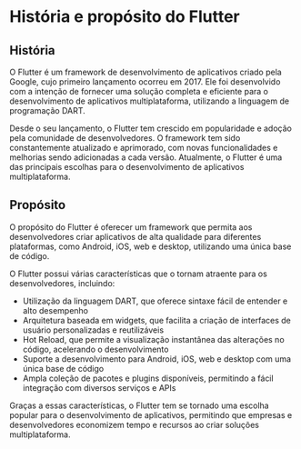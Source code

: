 # História e propósito do Flutter

## História

O Flutter é um framework de desenvolvimento de aplicativos criado pela Google, cujo primeiro lançamento ocorreu em 2017. Ele foi desenvolvido com a intenção de fornecer uma solução completa e eficiente para o desenvolvimento de aplicativos multiplataforma, utilizando a linguagem de programação DART.

Desde o seu lançamento, o Flutter tem crescido em popularidade e adoção pela comunidade de desenvolvedores. O framework tem sido constantemente atualizado e aprimorado, com novas funcionalidades e melhorias sendo adicionadas a cada versão. Atualmente, o Flutter é uma das principais escolhas para o desenvolvimento de aplicativos multiplataforma.

## Propósito

O propósito do Flutter é oferecer um framework que permita aos desenvolvedores criar aplicativos de alta qualidade para diferentes plataformas, como Android, iOS, web e desktop, utilizando uma única base de código.

O Flutter possui várias características que o tornam atraente para os desenvolvedores, incluindo:

- Utilização da linguagem DART, que oferece sintaxe fácil de entender e alto desempenho
- Arquitetura baseada em widgets, que facilita a criação de interfaces de usuário personalizadas e reutilizáveis
- Hot Reload, que permite a visualização instantânea das alterações no código, acelerando o desenvolvimento
- Suporte a desenvolvimento para Android, iOS, web e desktop com uma única base de código
- Ampla coleção de pacotes e plugins disponíveis, permitindo a fácil integração com diversos serviços e APIs


Graças a essas características, o Flutter tem se tornado uma escolha popular para o desenvolvimento de aplicativos, permitindo que empresas e desenvolvedores economizem tempo e recursos ao criar soluções multiplataforma.

